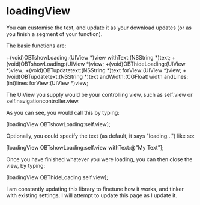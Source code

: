 loadingView
===========
You can customise the text, and update it as your download updates (or as you finish a segment of your function).

The basic functions are:

+(void)OBTshowLoading:(UIView *)view withText:(NSString *)text;
+(void)OBTshowLoading:(UIView *)view;
+(void)OBThideLoading:(UIView *)view;
+(void)OBTupdatetext:(NSString *)text forView:(UIView *)view;
+(void)OBTupdatetext:(NSString *)text andWidth:(CGFloat)width andLines:(int)lines forView:(UIView *)view;

 

The UIView you supply would be your controlling view, such as self.view or self.navigationcontroller.view.

As you can see, you would call this by typing:

[loadingView OBTshowLoading:self.view];

Optionally, you could specify the text (as default, it says "loading...") like so:

[loadingView OBTshowLoading:self.view withText:@"My Text"];

Once you have finished whatever you were loading, you can then close the view, by typing:

[loadingView OBThideLoading:self.view];

I am constantly updating this library to finetune how it works, and tinker with existing settings, I will attempt to update this page as I update it.
